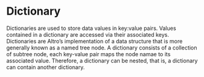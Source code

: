 # Dictionary

Dictionaries are used to store data values in key:value pairs. Values contained in a dictionary are accessed via their associated keys. Dictionaries are Altro’s implementation of a data structure that is more generally known as a named tree node. A dictionary consists of a collection of subtree node, each key-value pair maps the node namae to its associated value. Therefore, a dictionary can be nested, that is, a dictionary can contain another dictionary. 

